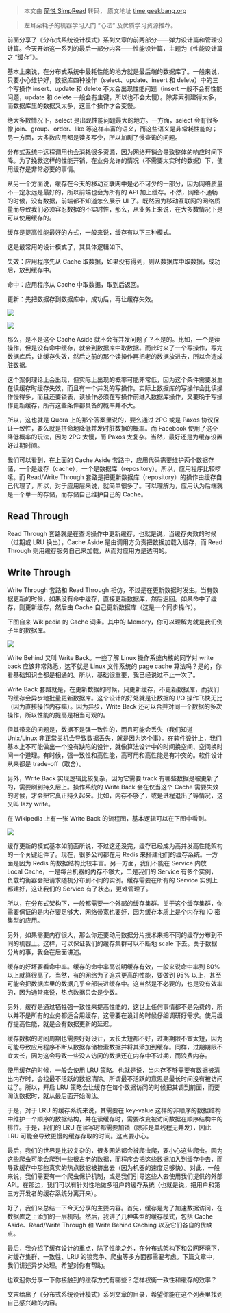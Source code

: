 > 本文由 [简悦 SimpRead](http://ksria.com/simpread/) 转码， 原文地址 [time.geekbang.org](https://time.geekbang.org/column/article/6282)

> 左耳朵耗子的机器学习入门 “心法” 及优质学习资源推荐。

前面分享了《分布式系统设计模式》系列文章的前两部分——弹力设计篇和管理设计篇。今天开始这一系列的最后一部分内容——性能设计篇，主题为《性能设计篇之 “缓存”》。

基本上来说，在分布式系统中最耗性能的地方就是最后端的数据库了。一般来说，只要小心维护好，数据库四种操作（select、update、insert 和 delete）中的三个写操作 insert、update 和 delete 不太会出现性能问题（insert 一般不会有性能问题，update 和 delete 一般会有主键，所以也不会太慢）。除非索引建得太多，而数据库里的数据又太多，这三个操作才会变慢。

绝大多数情况下，select 是出现性能问题最大的地方。一方面，select 会有很多像 join、group、order、like 等这样丰富的语义，而这些语义是非常耗性能的；另一方面，大多数应用都是读多写少，所以加剧了慢查询的问题。

分布式系统中远程调用也会消耗很多资源，因为网络开销会导致整体的响应时间下降。为了挽救这样的性能开销，在业务允许的情况（不需要太实时的数据）下，使用缓存是非常必要的事情。

从另一个方面说，缓存在今天的移动互联网中是必不可少的一部分，因为网络质量不一定永远是最好的，所以前端也会为所有的 API 加上缓存。不然，网络不通畅的时候，没有数据，前端都不知道怎么展示 UI 了。既然因为移动互联网的网络质量而导致我们必须容忍数据的不实时性，那么，从业务上来说，在大多数情况下是可以使用缓存的。

缓存是提高性能最好的方式，一般来说，缓存有以下三种模式。

这是最常用的设计模式了，其具体逻辑如下。

失效：应用程序先从 Cache 取数据，如果没有得到，则从数据库中取数据，成功后，放到缓存中。

命中：应用程序从 Cache 中取数据，取到后返回。

更新：先把数据存到数据库中，成功后，再让缓存失效。

![](https://static001.geekbang.org/resource/image/0a/d4/0a39fbce98c0d43e15b56b0ed09099d4.png)

![](https://static001.geekbang.org/resource/image/e0/94/e0ecbc94d474f7bd0c8eb53dfd8bde94.png)

那么，是不是这个 Cache Aside 就不会有并发问题了？不是的。比如，一个是读操作，但是没有命中缓存，就会到数据库中取数据。而此时来了一个写操作，写完数据库后，让缓存失效，然后之前的那个读操作再把老的数据放进去，所以会造成脏数据。

这个案例理论上会出现，但实际上出现的概率可能非常低，因为这个条件需要发生在读缓存时缓存失效，而且有一个并发的写操作。实际上数据库的写操作会比读操作慢得多，而且还要锁表，读操作必须在写操作前进入数据库操作，又要晚于写操作更新缓存，所有这些条件都具备的概率并不大。

所以，这也就是 Quora 上的那个答案里说的，要么通过 2PC 或是 Paxos 协议保证一致性，要么就是拼命地降低并发时脏数据的概率。而 Facebook 使用了这个降低概率的玩法，因为 2PC 太慢，而 Paxos 太复杂。当然，最好还是为缓存设置好过期时间。

我们可以看到，在上面的 Cache Aside 套路中，应用代码需要维护两个数据存储，一个是缓存（cache），一个是数据库（repository）。所以，应用程序比较啰嗦。而 Read/Write Through 套路是把更新数据库（repository）的操作由缓存自己代理了，所以，对于应用层来说，就简单很多了。可以理解为，应用认为后端就是一个单一的存储，而存储自己维护自己的 Cache。

Read Through
------------

Read Through 套路就是在查询操作中更新缓存，也就是说，当缓存失效的时候（过期或 LRU 换出），Cache Aside 是由调用方负责把数据加载入缓存，而 Read Through 则用缓存服务自己来加载，从而对应用方是透明的。

Write Through
-------------

Write Through 套路和 Read Through 相仿，不过是在更新数据时发生。当有数据更新的时候，如果没有命中缓存，直接更新数据库，然后返回。如果命中了缓存，则更新缓存，然后由 Cache 自己更新数据库（这是一个同步操作）。

下图自来 Wikipedia 的 Cache 词条。其中的 Memory，你可以理解为就是我们例子里的数据库。

![](https://static001.geekbang.org/resource/image/93/9a/933ed3ddb7d56735a0db5101f86d9a9a.png)

Write Behind 又叫 Write Back。一些了解 Linux 操作系统内核的同学对 write back 应该非常熟悉，这不就是 Linux 文件系统的 page cache 算法吗？是的，你看基础知识全都是相通的。所以，基础很重要，我已经说过不止一次了。

Write Back 套路就是，在更新数据的时候，只更新缓存，不更新数据库，而我们的缓存会异步地批量更新数据库。这个设计的好处就是让数据的 I/O 操作飞快无比（因为直接操作内存嘛）。因为异步，Write Back 还可以合并对同一个数据的多次操作，所以性能的提高是相当可观的。

但其带来的问题是，数据不是强一致性的，而且可能会丢失（我们知道 Unix/Linux 非正常关机会导致数据丢失，就是因为这个事）。在软件设计上，我们基本上不可能做出一个没有缺陷的设计，就像算法设计中的时间换空间、空间换时间一个道理。有时候，强一致性和高性能，高可用和高性能是有冲突的。软件设计从来都是 trade-off（取舍）。

另外，Write Back 实现逻辑比较复杂，因为它需要 track 有哪些数据是被更新了的，需要刷到持久层上。操作系统的 Write Back 会在仅当这个 Cache 需要失效的时候，才会把它真正持久起来。比如，内存不够了，或是进程退出了等情况，这又叫 lazy write。

在 Wikipedia 上有一张 Write Back 的流程图，基本逻辑可以在下图中看到。

![](https://static001.geekbang.org/resource/image/6f/fd/6f7a59b05ddcb343f75ae2069b2a7efd.png)

缓存更新的模式基本如前面所说，不过这还没完，缓存已经成为高并发高性能架构的一个关键组件了。现在，很多公司都在用 Redis 来搭建他们的缓存系统。一方面是因为 Redis 的数据结构比较丰富。另一方面，我们不能在 Service 内放 Local Cache，一是每台机器的内存不够大，二是我们的 Service 有多个实例，负载均衡器会把请求随机分布到不同的实例。缓存需要在所有的 Service 实例上都建好，这让我们的 Service 有了状态，更难管理了。

所以，在分布式架构下，一般都需要一个外部的缓存集群。关于这个缓存集群，你需要保证的是内存要足够大，网络带宽也要好，因为缓存本质上是个内存和 IO 密集型的应用。

另外，如果需要内存很大，那么你还要动用数据分片技术来把不同的缓存分布到不同的机器上。这样，可以保证我们的缓存集群可以不断地 scale 下去。关于数据分片的事，我会在后面讲述。

缓存的好坏要看命中率。缓存的命中率高说明缓存有效，一般来说命中率到 80% 以上就算很高了。当然，有的网络为了追求更高的性能，要做到 95% 以上，甚至可能会把数据库里的数据几乎全部装进缓存中。这当然是不必要的，也是没有效率的，因为通常来说，热点数据只会是少数。

另外，缓存是通过牺牲强一致性来提高性能的，这世上任何事情都不是免费的，所以并不是所有的业务都适合用缓存，这需要在设计的时候仔细调研好需求。使用缓存提高性能，就是会有数据更新的延迟。

缓存数据的时间周期也需要好好设计，太长太短都不好，过期期限不宜太短，因为可能导致应用程序不断从数据存储检索数据并将其添加到缓存。同样，过期期限不宜太长，因为这会导致一些没人访问的数据还在内存中不过期，而浪费内存。

使用缓存的时候，一般会使用 LRU 策略。也就是说，当内存不够需要有数据被清出内存时，会找最不活跃的数据清除。所谓最不活跃的意思是最长时间没有被访问过了。所以，开启 LRU 策略会让缓存在每个数据访问的时候把其调到前面，而要淘汰数据时，就从最后面开始淘汰。

于是，对于 LRU 的缓存系统来说，其需要在 key-value 这样的非顺序的数据结构中维护一个顺序的数据结构，并在读缓存时，需要改变被访问数据在顺序结构中的排位。于是，我们的 LRU 在读写时都需要加锁（除非是单线程无并发），因此 LRU 可能会导致更慢的缓存存取的时间。这点要小心。

最后，我们的世界是比较复杂的，很多网站都会被爬虫爬，要小心这些爬虫。因为这些爬虫可能会爬到一些很古老的数据，而程序会把这些数据加入到缓存中去，而导致缓存中那些真实的热点数据被挤出去（因为机器的速度足够快）。对此，一般来说，我们需要有一个爬虫保护机制，或是我们引导这些人去使用我们提供的外部 API。在那边，我们可以有针对性地做多租户的缓存系统（也就是说，把用户和第三方开发者的缓存系统分离开来）。

好了，我们来总结一下今天分享的主要内容。首先，缓存是为了加速数据访问，在数据库之上添加的一层机制。然后，我讲了几种典型的缓存模式，包括 Cache Aside、Read/Write Through 和 Write Behind Caching 以及它们各自的优缺点。

最后，我介绍了缓存设计的重点，除了性能之外，在分布式架构下和公网环境下，对缓存集群、一致性、LRU 的锁竞争、爬虫等多方面都需要考虑。下篇文章中，我们讲述异步处理。希望对你有帮助。

也欢迎你分享一下你接触到的缓存方式有哪些？怎样权衡一致性和缓存的效率？

文末给出了《分布式系统设计模式》系列文章的目录，希望你能在这个列表里找到自己感兴趣的内容。